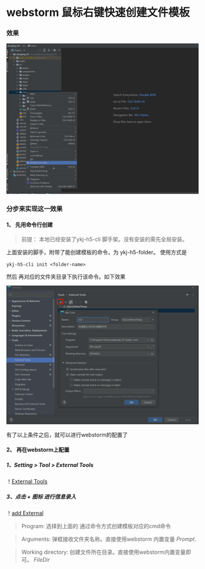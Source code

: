 # webstorm 鼠标右键快速创建文件模板

### 效果

![webstorm menu init](https://raw.githubusercontent.com/tiger-mini/assets/main/img/webstorm%20menu%20quick%20init.gif)


### 分步来实现这一效果

#### 1、 先用命令行创建

> 前提： 本地已经安装了ykj-h5-cli 脚手架。没有安装的需先全局安装。 


上面安装的脚手，附带了能创建模板的命令，为 ykj-h5-folder。 使用方式是 


```
ykj-h5-cli init <folder-name>
```

然后 再对应的文件夹目录下执行该命令。如下效果

![cmd init](https://raw.githubusercontent.com/tiger-mini/assets/main/img/webstorm%20menu%20quick%20init%20step%202.png)


有了以上条件之后，就可以进行webstorm的配置了


#### 2、 再在webstorm上配置



##### 1、Setting > Tool > External Tools

！[External Tools](https://raw.githubusercontent.com/tiger-mini/assets/main/img/webstorm%20menu%20quick%20init%20step%201.png)



##### 3、点击 + 图标 进行信息录入

！[add External](https://raw.githubusercontent.com/tiger-mini/assets/main/img/webstorm%20menu%20quick%20init%20step%202.png)



> Program: 选择到上面的 通过命令方式创建模板对应的cmd命令

> Arguments: 弹框接收文件夹名称。直接使用webstorm 内置变量 $Prompt$.

> Working directory: 创建文件所在目录。直接使用webstorm内置变量即可。 $FileDir$



